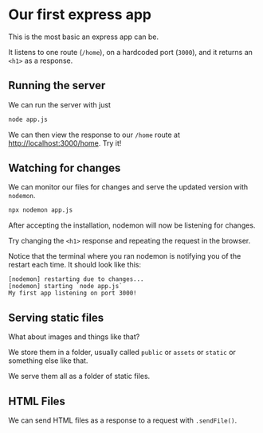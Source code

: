 # Our first express app

This is the most basic an express app can be.

It listens to one route (`/home`), on a hardcoded port (`3000`), and it returns an `<h1>` as a response.

## Running the server

We can run the server with just

```sh
node app.js
```

We can then view the response to our `/home` route at
[http://localhost:3000/home](http://localhost:3000/home).
Try it!

## Watching for changes

We can monitor our files for changes and serve the updated version with `nodemon`.

```sh
npx nodemon app.js
```

After accepting the installation, nodemon will now be listening for changes.

Try changing the `<h1>` response and repeating the request in the browser.

Notice that the terminal where you ran nodemon is notifying you of the restart each time.
It should look like this:

```
[nodemon] restarting due to changes...
[nodemon] starting `node app.js`
My first app listening on port 3000!
```

## Serving static files

What about images and things like that?

We store them in a folder, usually called `public` or `assets` or `static` or something else like that.

We serve them all as a folder of static files.

## HTML Files

We can send HTML files as a response to a request with `.sendFile()`.
